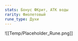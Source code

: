 ```yaml
---
stats: Бонус ФКрит, АТК воды
rarity: Фиолетовый
rune_type: Духи
---
```

![[Temp/Placeholder_Rune.png]]
